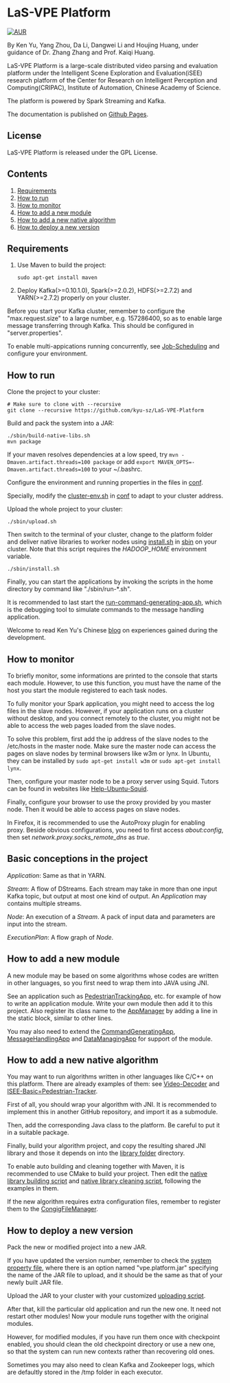 # LaS-VPE Platform

[![AUR](https://img.shields.io/aur/license/yaourt.svg?maxAge=2592000)](LICENSE)

By Ken Yu, Yang Zhou, Da Li, Dangwei Li and Houjing Huang, under guidance of Dr. Zhang Zhang and Prof. Kaiqi Huang.

LaS-VPE Platform is a large-scale distributed video parsing and evaluation platform under the Intelligent Scene Exploration and Evaluation(iSEE) research platform of the Center for Research on Intelligent Perception and Computing(CRIPAC), Institute of Automation, Chinese Academy of Science. 

The platform is powered by Spark Streaming and Kafka.

The documentation is published on [Github Pages](https://kyu-sz.github.io/LaS-VPE-Platform).

## License

LaS-VPE Platform is released under the GPL License.

## Contents
1. [Requirements](#requirements)
2. [How to run](#how-to-run)
3. [How to monitor](#how-to-monitor)
4. [How to add a new module](#how-to-add-a-new-module)
5. [How to add a new native algorithm](#how-to-add-a-new-native-algorithm) 
6. [How to deploy a new version](#how-to-deploy-a-new-version)

## Requirements

1. Use Maven to build the project:

	```Shell
	sudo apt-get install maven
	```
	
2. Deploy Kafka(>=0.10.1.0), Spark(>=2.0.2), HDFS(>=2.7.2) and YARN(>=2.7.2) properly on your cluster.

Before you start your Kafka cluster, remember to configure the "max.request.size" to a large number, e.g. 157286400, so as to enable large message transferring through Kafka. This should be configured in "server.properties".

To enable multi-appications running concurrently, see [Job-Scheduling](https://spark.apache.org/docs/1.2.0/job-scheduling.html) and configure your environment.

## How to run

Clone the project to your cluster:

```Shell
# Make sure to clone with --recursive
git clone --recursive https://github.com/kyu-sz/LaS-VPE-Platform
```

Build and pack the system into a JAR:

```Shell
./sbin/build-native-libs.sh
mvn package
```

If your maven resolves dependencies at a low speed, try ```mvn -Dmaven.artifact.threads=100 package``` or add ```export MAVEN_OPTS=-Dmaven.artifact.threads=100``` to your ~/.bashrc.

Configure the environment and running properties in the files in [conf](conf).

Specially, modify the [cluster-env.sh](conf/cluster-env.sh) in [conf](conf) to adapt to your cluster address.

Upload the whole project to your cluster:

```Shell
./sbin/upload.sh
```

Then switch to the terminal of your cluster, change to the platform folder and deliver native libraries to worker nodes using [install.sh](sbin/install.sh) in [sbin](sbin) on your cluster. Note that this script requires the _HADOOP_HOME_ environment variable.

```Shell
./sbin/install.sh
```

Finally, you can start the applications by invoking the scripts in the home directory by command like "./sbin/run-*.sh".

It is recommended to last start the [run-command-generating-app.sh](sbin/run-command-generating-app.sh), which is the debugging tool to simulate commands to the message handling application.

Welcome to read Ken Yu's Chinese [blog](http://blog.csdn.net/kyu_115s/article/details/51887223) on experiences gained during the development.

## How to monitor

To briefly monitor, some informations are printed to the console that starts each module. However, to use this function, you must have the name of the host you start the module registered to each task nodes.

To fully monitor your Spark application, you might need to access the log files in the slave nodes. However, if your application runs on a cluster without desktop, and you connect remotely to the cluster, you might not be able to access the web pages loaded from the slave nodes.

To solve this problem, first add the ip address of the slave nodes to the /etc/hosts in the master node. Make sure the master node can access the pages on slave nodes by terminal browsers like w3m or lynx. In Ubuntu, they can be installed by ```sudo apt-get install w3m``` or ```sudo apt-get install lynx```.

Then, configure your master node to be a proxy server using Squid. Tutors can be found in websites like [Help-Ubuntu-Squid](https://help.ubuntu.com/community/Squid).

Finally, configure your browser to use the proxy provided by you master node. Then it would be able to access pages on slave nodes.

In Firefox, it is recommended to use the AutoProxy plugin for enabling proxy. Beside obvious configurations, you need to first access *about:config*, then set *network.proxy.socks_remote_dns* as *true*.

## Basic conceptions in the project

_Application_: Same as that in YARN.

_Stream_: A flow of DStreams. Each stream may take in more than one input Kafka topic, but output at most one kind of output. An _Application_ may contains multiple streams.

_Node_: An execution of a _Stream_. A pack of input data and parameters are input into the stream.

_ExecutionPlan_: A flow graph of _Node_.

## How to add a new module

A new module may be based on some algorithms whose codes are written in other languages, so you first need to wrap them into JAVA using JNI.

See an application such as [PedestrianTrackingApp](src/main/java/org/cripac/isee/pedestrian/tracking/PedestrianTracker.java), etc. for example of how to write an application module. Write your own module then add it to this project. Also register its class name to the [AppManager](src/main/java/org/cripac/isee/vpe/ctrl/AppManager.java) by adding a line in the static block, similar to other lines.

You may also need to extend the [CommandGeneratingApp](src/main/java/org/cripac/isee/vpe/debug/CommandGeneratingApp.java), [MessageHandlingApp](src/main/java/org/cripac/isee/vpe/ctrl/MessageHandlingApp.java) and [DataManagingApp](src/main/java/org/cripac/isee/vpe/data/DataManagingApp.java) for support of the module.

## How to add a new native algorithm

You may want to run algorithms written in other languages like C/C++ on this platform. There are already examples of them: see [Video-Decoder](Video-Decoder) and [ISEE-Basic=Pedestrian-Tracker](ISEE-Basic=Pedestrian-Tracker). 

First of all, you should wrap your algorithm with JNI. It is recommended to implement this in another GitHub repository, and import it as a submodule.
 
Then, add the corresponding Java class to the platform. Be careful to put it in a suitable package.
 
Finally, build your algorithm project, and copy the resulting shared JNI library and those it depends on into the [library folder](lib/linux) directory.
  
To enable auto building and cleaning together with Maven, it is recommended to use CMake to build your project. Then edit the [native library building script](sbin/build-native-libs.sh) and [native library cleaning script](sbin/clean-native-libs.sh), following the examples in them.
 
If the new algorithm requires extra configuration files, remember to register them to the [CongigFileManager](src/main/java/org/cripac/isee/vpe/ctrl/ConfigFileManager.java).

## How to deploy a new version

Pack the new or modified project into a new JAR.

If you have updated the version number, remember to check the [system property file](conf/system.properties), where there is an option named "vpe.platform.jar" specifying the name of the JAR file to upload, and it should be the same as that of your newly built JAR file.

Upload the JAR to your cluster with your customized [uploading script](sbin/upload.sh).

After that, kill the particular old application and run the new one. It need not restart other modules! Now your module runs together with the original modules.

However, for modified modules, if you have run them once with checkpoint enabled, you should clean the old checkpoint directory or use a new one, so that the system can run new contexts rather than recovering old ones.

Sometimes you may also need to clean Kafka and Zookeeper logs, which are defaultly stored in the /tmp folder in each executor.